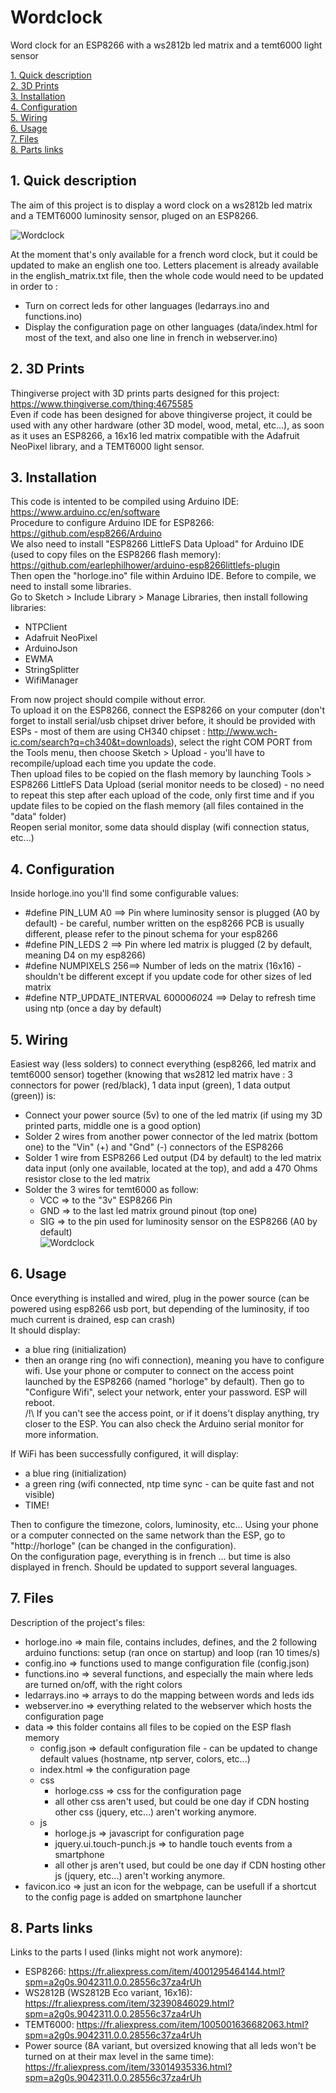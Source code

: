 # Wordclock
Word clock for an ESP8266 with a ws2812b led matrix and a temt6000 light sensor
  
[1. Quick description](#1-quick-description)  
[2. 3D Prints](#2-3d-prints)  
[3. Installation](#3-installation)  
[4. Configuration](#4-configuration)  
[5. Wiring](#5-wiring)  
[6. Usage](#6-usage)  
[7. Files](#7-files)  
[8. Parts links](#8-parts-links)  
  
## 1. Quick description
The aim of this project is to display a word clock on a ws2812b led matrix and a TEMT6000 luminosity sensor, pluged on an ESP8266.  
  
![Wordclock](https://github.com/icalmels/wordclock/blob/master/Photos/20201205_143304.jpg?raw=true)
  
At the moment that's only available for a french word clock, but it could be updated to make an english one too. Letters placement is already available in the english_matrix.txt file, then the whole code would need to be updated in order to :  
- Turn on correct leds for other languages (ledarrays.ino and functions.ino)  
- Display the configuration page on other languages (data/index.html for most of the text, and also one line in french in webserver.ino)  

## 2. 3D Prints
Thingiverse project with 3D prints parts designed for this project: https://www.thingiverse.com/thing:4675585  
Even if code has been designed for above thingiverse project, it could be used with any other hardware (other 3D model, wood, metal, etc...), as soon as it uses an ESP8266, a 16x16 led matrix compatible with the Adafruit NeoPixel library, and a TEMT6000 light sensor.  
  
## 3. Installation
This code is intented to be compiled using Arduino IDE: https://www.arduino.cc/en/software  
Procedure to configure Arduino IDE for ESP8266: https://github.com/esp8266/Arduino  
We also need to install "ESP8266 LittleFS Data Upload" for Arduino IDE (used to copy files on the ESP8266 flash memory): https://github.com/earlephilhower/arduino-esp8266littlefs-plugin  
Then open the "horloge.ino" file within Arduino IDE. Before to compile, we need to install some libraries.  
Go to Sketch > Include Library > Manage Libraries, then install following libraries:  
- NTPClient  
- Adafruit NeoPixel  
- ArduinoJson  
- EWMA  
- StringSplitter  
- WifiManager  
  
From now project should compile without error.  
To upload it on the ESP8266, connect the ESP8266 on your computer (don't forget to install serial/usb chipset driver before, it should be provided with ESPs - most of them are using CH340 chipset : http://www.wch-ic.com/search?q=ch340&t=downloads), select the right COM PORT from the Tools menu, then choose Sketch > Upload - you'll have to recompile/upload each time you update the code.  
Then upload files to be copied on the flash memory by launching Tools > ESP8266 LittleFS Data Upload (serial monitor needs to be closed) - no need to repeat this step after each upload of the code, only first time and if you update files to be copied on the flash memory (all files contained in the "data" folder)  
Reopen serial monitor, some data should display (wifi connection status, etc...)  
  
## 4. Configuration
Inside horloge.ino you'll find some configurable values:  
- #define PIN_LUM     A0 ==> Pin where luminosity sensor is plugged (A0 by default) - be careful, number written on the esp8266 PCB is usually different, please refer to the pinout schema for your esp8266  
- #define PIN_LEDS    2  ==> Pin where led matrix is plugged (2 by default, meaning D4 on my esp8266)  
- #define NUMPIXELS   256==> Number of leds on the matrix (16x16) - shouldn't be different except if you update code for other sizes of led matrix  
- #define NTP_UPDATE_INTERVAL 60000*60*24 ==> Delay to refresh time using ntp (once a day by default)  
  
## 5. Wiring
Easiest way (less solders) to connect everything (esp8266, led matrix and temt6000 sensor) together (knowing that ws2812 led matrix have : 3 connectors for power (red/black), 1 data input (green), 1 data output (green)) is:  
- Connect your power source (5v) to one of the led matrix (if using my 3D printed parts, middle one is a good option)  
- Solder 2 wires from another power connector of the led matrix (bottom one) to the "Vin" (+) and "Gnd" (-) connectors of the ESP8266  
- Solder 1 wire from ESP8266 Led output (D4 by default) to the led matrix data input (only one available, located at the top), and add a 470 Ohms resistor close to the led matrix  
- Solder the 3 wires for temt6000 as follow:  
	- VCC => to the "3v" ESP8266 Pin  
	- GND => to the last led matrix ground pinout (top one)  
	- SIG => to the pin used for luminosity sensor on the ESP8266 (A0 by default)  
![Wordclock](https://github.com/icalmels/wordclock/blob/master/Photos/20201205_142826.jpg?raw=true)
	
## 6. Usage
Once everything is installed and wired, plug in the power source (can be powered using esp8266 usb port, but depending of the luminosity, if too much current is drained, esp can crash)  
It should display:  
- a blue ring (initialization)  
- then an orange ring (no wifi connection), meaning you have to configure wifi. Use your phone or computer to connect on the access point launched by the ESP8266 (named "horloge" by default). Then go to "Configure Wifi", select your network, enter your password. ESP will reboot.  
/!\ If you can't see the access point, or if it doens't display anything, try closer to the ESP. You can also check the Arduino serial monitor for more information.
  
If WiFi has been successfully configured, it will display:  
- a blue ring (initialization)  
- a green ring (wifi connected, ntp time sync - can be quite fast and not visible)  
- TIME!  
  
Then to configure the timezone, colors, luminosity, etc... Using your phone or a computer connected on the same network than the ESP, go to "http://horloge" (can be changed in the configuration).  
On the configuration page, everything is in french ... but time is also displayed in french. Should be updated to support several languages.

## 7. Files
Description of the project's files:  
- horloge.ino   => main file, contains includes, defines, and the 2 following arduino functions: setup (ran once on startup) and loop (ran 10 times/s)  
- config.ino    => functions used to mange configuration file (config.json)  
- functions.ino => several functions, and especially the main where leds are turned on/off, with the right colors  
- ledarrays.ino => arrays to do the mapping between words and leds ids  
- webserver.ino => everything related to the webserver which hosts the configuration page  
- data			=> this folder contains all files to be copied on the ESP flash memory  
	- config.json => default configuration file - can be updated to change default values (hostname, ntp server, colors, etc...)  
	- index.html  => the configuration page  
	- css  
		- horloge.css => css for the configuration page  
		- all other css aren't used, but could be one day if CDN hosting other css (jquery, etc...) aren't working anymore.  
	- js  
		- horloge.js => javascript for configuration page  
		- jquery.ui.touch-punch.js => to handle touch events from a smartphone  
		- all other js aren't used, but could be one day if CDN hosting other js (jquery, etc...) aren't working anymore.  
- favicon.ico 	=> just an icon for the webpage, can be usefull if a shortcut to the config page is added on smartphone launcher  
  
## 8. Parts links
Links to the parts I used (links might not work anymore):  
- ESP8266: https://fr.aliexpress.com/item/4001295464144.html?spm=a2g0s.9042311.0.0.28556c37za4rUh  
- WS2812B (WS2812B Eco variant, 16x16): https://fr.aliexpress.com/item/32390846029.html?spm=a2g0s.9042311.0.0.28556c37za4rUh  
- TEMT6000: https://fr.aliexpress.com/item/1005001636682063.html?spm=a2g0s.9042311.0.0.28556c37za4rUh  
- Power source (8A variant, but oversized knowing that all leds won't be turned on at their max level in the same time): https://fr.aliexpress.com/item/33014935336.html?spm=a2g0s.9042311.0.0.28556c37za4rUh  